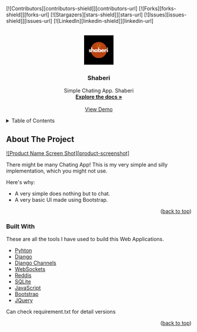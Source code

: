 <div id="top"></div>

[![Contributors][contributors-shield]][contributors-url]
[![Forks][forks-shield]][forks-url]
[![Stargazers][stars-shield]][stars-url]
[![Issues][issues-shield]][issues-url]
[![LinkedIn][linkedin-shield]][linkedin-url]



<!-- PROJECT LOGO -->
<br />
<div align="center">
  <a href="https://github.com/heyharshjaiswal/shaberi">
    <img src="chats_app/static/chats_app/shaberi.png" alt="Logo" width="80" height="80">
  </a>

  <h3 align="center">Shaberi</h3>

  <p align="center">
    Simple Chating App. Shaberi
    <br />
    <a href="https://github.com/heyharshjaiswal/shaberi"><strong>Explore the docs »</strong></a>
    <br />
    <br />
    <a href="https://github.com/heyharshjaiswal/shaberi">View Demo</a>
    <!-- ·
    <a href="https://github.com/othneildrew/Best-README-Template/issues">Report Bug</a>
    ·
    <a href="https://github.com/othneildrew/Best-README-Template/issues">Request Feature</a> -->
  </p>
</div>



<!-- TABLE OF CONTENTS -->
<details>
  <summary>Table of Contents</summary>
  <ol>
    <li>
      <a href="#about-the-project">About The Project</a>
      <ul>
        <li><a href="#built-with">Built With</a></li>
      </ul>
    </li>
  </ol>
</details>



<!-- ABOUT THE PROJECT -->
## About The Project

[![Product Name Screen Shot][product-screenshot]](https://drive.google.com/file/d/1HA_WeKilO7LMIuN2hrfA6hVPyPuvl_0v/view?usp=sharing)

There might be many Chating App! This is my very simple and silly implementation, which you might not use.

Here's why:
* A very simple does nothing but to chat.
* A very basic UI made using Bootstrap.


<p align="right">(<a href="#top">back to top</a>)</p>



### Built With

These are all the tools I have used to build this Web Applications.

* [Pyhton](https://www.python.org/)
* [Django](https://www.djangoproject.com/)
* [Django Channels](https://channels.readthedocs.io/en/stable/)
* [WebSockets](https://websockets.readthedocs.io/en/stable/)
* [Reddis](https://redis.io/)
* [SQLite](https://www.sqlite.org/index.html)
* [JavaScript](https://www.javascript.com/)
* [Bootstrap](https://getbootstrap.com)
* [JQuery](https://jquery.com)

Can check requirement.txt for detail versions

<p align="right">(<a href="#top">back to top</a>)</p>

